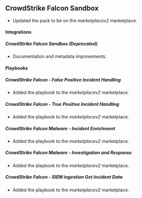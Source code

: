 ## CrowdStrike Falcon Sandbox

- Updated the pack to be on the *marketplacev2* marketplace.

#### Integrations

##### CrowdStrike Falcon Sandbox (Deprecated)

- Documentation and metadata improvements.

#### Playbooks

##### CrowdStrike Falcon - False Positive Incident Handling

- Added the playbook to the *marketplacev2* marketplace.

##### CrowdStrike Falcon - True Positive Incident Handling

- Added the playbook to the *marketplacev2* marketplace.

##### CrowdStrike Falcon Malware - Incident Enrichment

- Added the playbook to the *marketplacev2* marketplace.

##### CrowdStrike Falcon Malware - Investigation and Response

- Added the playbook to the *marketplacev2* marketplace.

##### CrowdStrike Falcon - SIEM ingestion Get Incident Data

- Added the playbook to the *marketplacev2* marketplace.
